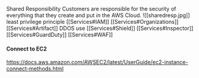 Shared Responsibility
Customers are responsible for the security of everything that they create and put _in_ the AWS Cloud.
![[sharedresp.jpg]]
least privilege principle
[[Services#IAM]]
[[Services#Organizations]]
[[Services#Artifact]]
DDOS use [[Services#Shield]]
[[Services#Inspector]]
[[Services#GuardDuty]]
[[Services#WAF]]

#### Connect to EC2
https://docs.aws.amazon.com/AWSEC2/latest/UserGuide/ec2-instance-connect-methods.html

